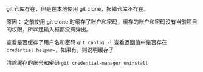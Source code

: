 git 仓库存在，但是在本地使用 git clone，报错仓库不存在。

原因：
之前使用 git clone 时缓存了账户和密码，缓存的账户和密码没有当前项目的权限，所以连输入框都没有弹出。

查看是否缓存了用户名和密码
`git config -l` 查看返回值中是否存在 `credential.helper=`，如果有，则说明缓存了

清除缓存的账号和密码
`git credential-manager uninstall`
